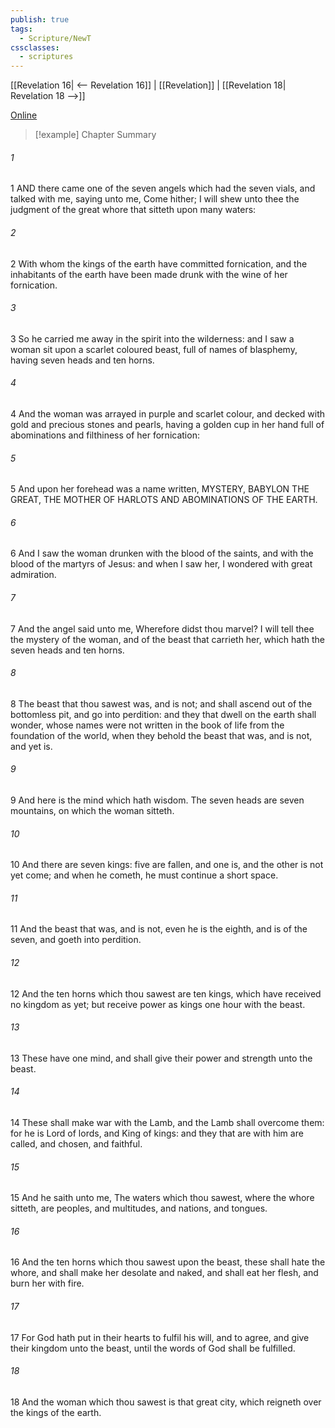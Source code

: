 ```yaml
---
publish: true
tags:
  - Scripture/NewT
cssclasses:
  - scriptures
---
```

[[Revelation 16| <-- Revelation 16]] | [[Revelation]] | [[Revelation 18| Revelation 18 -->]]

[Online](https://churchofjesuschrist.org/study/scriptures/nt/rev/17?lang=eng)

>[!example] Chapter Summary
>
###### 1
1 AND there came one of the seven angels which had the seven vials, and talked with me, saying unto me, Come hither; I will shew unto thee the judgment of the great whore that sitteth upon many waters:
###### 2
2 With whom the kings of the earth have committed fornication, and the inhabitants of the earth have been made drunk with the wine of her fornication.
###### 3
3 So he carried me away in the spirit into the wilderness: and I saw a woman sit upon a scarlet coloured beast, full of names of blasphemy, having seven heads and ten horns.
###### 4
4 And the woman was arrayed in purple and scarlet colour, and decked with gold and precious stones and pearls, having a golden cup in her hand full of abominations and filthiness of her fornication:
###### 5
5 And upon her forehead was a name written, MYSTERY, BABYLON THE GREAT, THE MOTHER OF HARLOTS AND ABOMINATIONS OF THE EARTH.
###### 6
6 And I saw the woman drunken with the blood of the saints, and with the blood of the martyrs of Jesus: and when I saw her, I wondered with great admiration.
###### 7
7 And the angel said unto me, Wherefore didst thou marvel? I will tell thee the mystery of the woman, and of the beast that carrieth her, which hath the seven heads and ten horns.
###### 8
8 The beast that thou sawest was, and is not; and shall ascend out of the bottomless pit, and go into perdition: and they that dwell on the earth shall wonder, whose names were not written in the book of life from the foundation of the world, when they behold the beast that was, and is not, and yet is.
###### 9
9 And here is the mind which hath wisdom. The seven heads are seven mountains, on which the woman sitteth.
###### 10
10 And there are seven kings: five are fallen, and one is, and the other is not yet come; and when he cometh, he must continue a short space.
###### 11
11 And the beast that was, and is not, even he is the eighth, and is of the seven, and goeth into perdition.
###### 12
12 And the ten horns which thou sawest are ten kings, which have received no kingdom as yet; but receive power as kings one hour with the beast.
###### 13
13 These have one mind, and shall give their power and strength unto the beast.
###### 14
14 These shall make war with the Lamb, and the Lamb shall overcome them: for he is Lord of lords, and King of kings: and they that are with him are called, and chosen, and faithful.
###### 15
15 And he saith unto me, The waters which thou sawest, where the whore sitteth, are peoples, and multitudes, and nations, and tongues.
###### 16
16 And the ten horns which thou sawest upon the beast, these shall hate the whore, and shall make her desolate and naked, and shall eat her flesh, and burn her with fire.
###### 17
17 For God hath put in their hearts to fulfil his will, and to agree, and give their kingdom unto the beast, until the words of God shall be fulfilled.
###### 18
18 And the woman which thou sawest is that great city, which reigneth over the kings of the earth.



